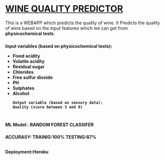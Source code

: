 # <a href="https://winequalitypredict.herokuapp.com/">WINE QUALITY PREDICTOR</a>

This is a WEBAPP which predicts the quality of wine.
It Predicts the quality of wine based on the input features which we can get from <b>physicochemical tests</b>.
#####
<b>Input variables (based on physicochemical tests):<b/>
  <ul>
    <li>
Fixed acidity
    </li>
    <li>
Volatile acidity    
    </li>
    <li>
Residual sugar
    </li>
    <li>
Chlorides
    </li>
    <li>
Free sulfur dioxide
    </li>
    <li>
PH
    </li>
    <li>
Sulphates
    </li>
    <li>
Alcohol
    </li>
    
    Output variable (based on sensory data):
    Quality (score between 3 and 8)
  </ul>

#
ML Model :
  <b>RANDOM FOREST CLASSIFER</b>
###
  ACCURASY:
        TRAINIG:100%
        TESTING:87%
  
  ##
  Deployment:Heroku
